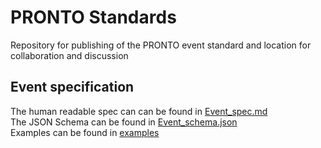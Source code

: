 # PRONTO Standards

Repository for publishing of the PRONTO event standard and location for collaboration and discussion 

## Event specification

The human readable spec can can be found in [Event_spec.md](Event_spec.md)<br />
The JSON Schema can be found in [Event_schema.json](Event_schema.json)<br />
Examples can be found in [examples](examples/)
